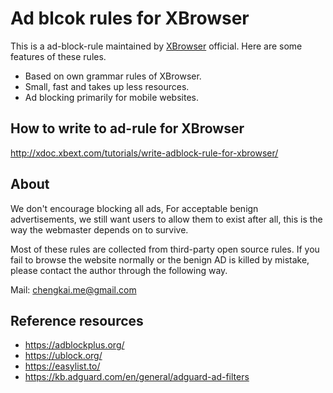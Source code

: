 # Ad blcok rules for XBrowser


This is a ad-block-rule maintained by [XBrowser](https://en.xbext.com) official.  Here are some features of these rules.


- Based on own grammar rules of XBrowser.
- Small, fast and takes up less resources.
- Ad blocking primarily for mobile websites.


## How to write to ad-rule for XBrowser


http://xdoc.xbext.com/tutorials/write-adblock-rule-for-xbrowser/

## About


We don't encourage blocking all ads, For acceptable benign advertisements, we still want users to allow them to exist after all, this is the way the webmaster depends on to survive.

Most of these rules are collected from third-party open source rules. If you fail to browse the website normally or the benign AD is killed by mistake, please contact the author through the following way.


Mail: chengkai.me@gmail.com

## Reference resources


- https://adblockplus.org/
- https://ublock.org/
- https://easylist.to/
- https://kb.adguard.com/en/general/adguard-ad-filters



